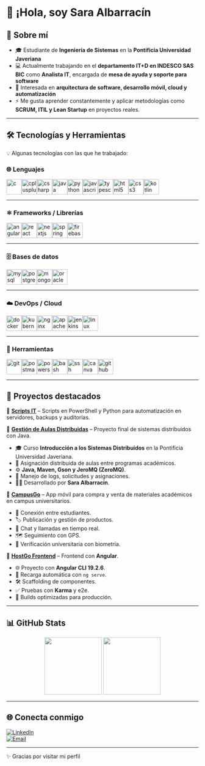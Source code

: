 # 👋 ¡Hola, soy Sara Albarracín  

## 🚀 Sobre mí  
- 🎓 Estudiante de **Ingeniería de Sistemas** en la **Pontificia Universidad Javeriana**  
- 💻 Actualmente trabajando en el **departamento IT+D en INDESCO SAS BIC** como **Analista IT**, encargada de **mesa de ayuda y soporte para software**  
- 🌱 Interesada en **arquitectura de software, desarrollo móvil, cloud y automatización**  
- ⚡ Me gusta aprender constantemente y aplicar metodologías como **SCRUM, ITIL y Lean Startup** en proyectos reales.  

---

## 🛠️ Tecnologías y Herramientas  
💡 Algunas tecnologías con las que he trabajado:  

### 🌐 Lenguajes  
<div align="left" style="display:flex; flex-wrap:wrap;">
  <img src="https://cdn.jsdelivr.net/gh/devicons/devicon/icons/c/c-original.svg" height="40" alt="c" />
  <img src="https://cdn.jsdelivr.net/gh/devicons/devicon/icons/cplusplus/cplusplus-original.svg" height="40" alt="cplusplus" />
  <img src="https://cdn.jsdelivr.net/gh/devicons/devicon/icons/csharp/csharp-original.svg" height="40" alt="csharp" />
  <img src="https://cdn.jsdelivr.net/gh/devicons/devicon/icons/java/java-original.svg" height="40" alt="java" />
  <img src="https://cdn.jsdelivr.net/gh/devicons/devicon/icons/python/python-original.svg" height="40" alt="python" />
  <img src="https://cdn.jsdelivr.net/gh/devicons/devicon/icons/javascript/javascript-original.svg" height="40" alt="javascript" />
  <img src="https://cdn.jsdelivr.net/gh/devicons/devicon/icons/typescript/typescript-original.svg" height="40" alt="typescript" />
  <img src="https://cdn.jsdelivr.net/gh/devicons/devicon/icons/html5/html5-original.svg" height="40" alt="html5" />
  <img src="https://cdn.jsdelivr.net/gh/devicons/devicon/icons/css3/css3-original.svg" height="40" alt="css3" />
  <img src="https://skillicons.dev/icons?i=kotlin" height="40" alt="kotlin" />
</div>

---

### ⚛️ Frameworks / Librerías  
<div align="left" style="display:flex; flex-wrap:wrap;">
  <img src="https://cdn.jsdelivr.net/gh/devicons/devicon/icons/angularjs/angularjs-original.svg" height="40" alt="angular" />
  <img src="https://cdn.jsdelivr.net/gh/devicons/devicon/icons/react/react-original.svg" height="40" alt="react" />
  <img src="https://cdn.jsdelivr.net/gh/devicons/devicon/icons/nextjs/nextjs-original.svg" height="40" alt="nextjs" />
  <img src="https://cdn.jsdelivr.net/gh/devicons/devicon/icons/spring/spring-original.svg" height="40" alt="spring" />
  <img src="https://cdn.jsdelivr.net/gh/devicons/devicon/icons/firebase/firebase-plain.svg" height="40" alt="firebase" />
</div>

---

### 🗄️ Bases de datos  
<div align="left" style="display:flex; flex-wrap:wrap;">
  <img src="https://cdn.jsdelivr.net/gh/devicons/devicon/icons/mysql/mysql-original.svg" height="40" alt="mysql" />
  <img src="https://cdn.jsdelivr.net/gh/devicons/devicon/icons/postgresql/postgresql-original.svg" height="40" alt="postgresql" />
  <img src="https://cdn.jsdelivr.net/gh/devicons/devicon/icons/mongodb/mongodb-original.svg" height="40" alt="mongodb" />
  <img src="https://cdn.jsdelivr.net/gh/devicons/devicon/icons/oracle/oracle-original.svg" height="40" alt="oracle" />
</div>

---

### ☁️ DevOps / Cloud  
<div align="left" style="display:flex; flex-wrap:wrap;">
  <img src="https://cdn.jsdelivr.net/gh/devicons/devicon/icons/docker/docker-original.svg" height="40" alt="docker" />
  <img src="https://cdn.jsdelivr.net/gh/devicons/devicon/icons/kubernetes/kubernetes-plain.svg" height="40" alt="kubernetes" />
  <img src="https://cdn.jsdelivr.net/gh/devicons/devicon/icons/nginx/nginx-original.svg" height="40" alt="nginx" />
  <img src="https://cdn.jsdelivr.net/gh/devicons/devicon/icons/apache/apache-original.svg" height="40" alt="apache" />
  <img src="https://cdn.jsdelivr.net/gh/devicons/devicon/icons/jenkins/jenkins-line.svg" height="40" alt="jenkins" />
  <img src="https://cdn.jsdelivr.net/gh/devicons/devicon/icons/linux/linux-original.svg" height="40" alt="linux" />
</div>

---

### 🔧 Herramientas  
<div align="left" style="display:flex; flex-wrap:wrap;">
  <img src="https://cdn.jsdelivr.net/gh/devicons/devicon/icons/git/git-original.svg" height="40" alt="git" />
  <img src="https://skillicons.dev/icons?i=postman" height="40" alt="postman" />
  <img src="https://skillicons.dev/icons?i=powershell" height="40" alt="powershell" />
  <img src="https://cdn.jsdelivr.net/gh/devicons/devicon/icons/bash/bash-original.svg" height="40" alt="bash" />
  <img src="https://cdn.jsdelivr.net/gh/devicons/devicon/icons/ssh/ssh-original.svg" height="40" alt="ssh" />
  <img src="https://cdn.jsdelivr.net/gh/devicons/devicon/icons/canva/canva-original.svg" height="40" alt="canva" />
  <img src="https://cdn.jsdelivr.net/gh/devicons/devicon/icons/github/github-original.svg" height="40" alt="github" />
</div>

---

## 📌 Proyectos destacados  

🔹 **[Scripts IT](#)** – Scripts en PowerShell y Python para automatización en servidores, backups y auditorías.  

🔹 **[Gestión de Aulas Distribuidas](https://github.com/SarAlbN1/gestion-aulas-distribuidas)** – Proyecto final de sistemas distribuidos con Java.  
   - 🎓 Curso **Introducción a los Sistemas Distribuidos** en la Pontificia Universidad Javeriana.  
   - 🏫 Asignación distribuida de aulas entre programas académicos.  
   - ⚙️ **Java, Maven, Gson y JeroMQ (ZeroMQ)**.  
   - 💾 Manejo de logs, solicitudes y asignaciones.  
   - 👩‍💻 Desarrollado por **Sara Albarracín**.  

🔹 **[CampusGo](https://github.com/ICM2025/CampusGo)** – App móvil para compra y venta de materiales académicos en campus universitarios.  
   - 👥 Conexión entre estudiantes.  
   - 🏷️ Publicación y gestión de productos.  
   - 💬 Chat y llamadas en tiempo real.  
   - 🗺️ Seguimiento con GPS.  
   - 🪪 Verificación universitaria con biometría.  

🔹 **[HostGo Frontend](https://github.com/JuanPablogh0412/DesarrolloWeb_Host-Go)** – Frontend con **Angular**.  
   - 🌐 Proyecto con **Angular CLI 19.2.6**.  
   - 🔄 Recarga automática con `ng serve`.  
   - 🛠️ Scaffolding de componentes.  
   - ✅ Pruebas con **Karma** y e2e.  
   - 🚀 Builds optimizadas para producción.  

---

## 📊 GitHub Stats  
<p align="center">
  <img src="https://github-readme-stats.vercel.app/api/top-langs/?username=SarAlbN1&layout=compact&theme=transparent" height="150"/>
  <img src="https://github-readme-streak-stats.herokuapp.com?user=SarAlbN1&theme=transparent" height="150"/>
</p>

---

## 🌐 Conecta conmigo  
[![LinkedIn](https://img.shields.io/badge/LinkedIn-0A66C2?logo=linkedin&logoColor=white)](https://www.linkedin.com/in/sara-albarracin-27991124b)  
[![Email](https://img.shields.io/badge/Email-D14836?logo=gmail&logoColor=white)](mailto:sara.albar@altmail.kr)  

---

✨ Gracias por visitar mi perfil
